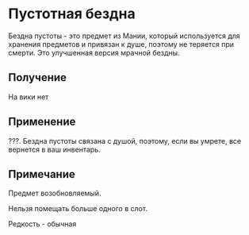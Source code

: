 # Пустотная бездна

Бездна пустоты - это предмет из Мании, который используется для хранения предметов и привязан к душе, поэтому не теряется при смерти. Это улучшенная версия мрачной бездны.

## Получение

На вики нет

## Применение

???. Бездна пустоты связана с душой, поэтому, если вы умрете, все вернется в ваш инвентарь.

## Примечание

Предмет возобновляемый.

Нельзя помещать больше одного в слот.

Редкость - обычная
